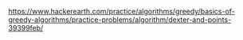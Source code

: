 https://www.hackerearth.com/practice/algorithms/greedy/basics-of-greedy-algorithms/practice-problems/algorithm/dexter-and-points-39399feb/
